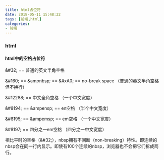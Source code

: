 ```yaml
---
title: html占位符
date: 2018-05-11 15:48:22
tags: [前端,html]  
categories:
- 前端
---
```


### html  
#### html中的空格占位符  
&\#32; == 普通的英文半角空格

&\#160; == &ampnbsp; == &\#xA0; == no-break space （普通的英文半角空格但不换行）

&\#12288; == 中文全角空格 （一个中文宽度）

&\#8194; == &ampensp; == en空格 （半个中文宽度）

&\#8195; == &ampemsp; == em空格 （一个中文宽度）

&\#8197; == 四分之一em空格 （四分之一中文宽度）

相比平时的空格（&\#32;），nbsp拥有不间断（non-breaking）特性。即连续的nbsp会在同一行内显示。即使有100个连续的nbsp，浏览器也不会把它们拆成两行。  
